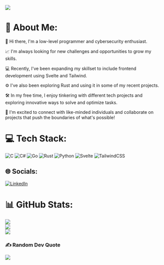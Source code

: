 [![](https://visitcount.itsvg.in/api?id=rahulviveknair&icon=0&color=0)](https://visitcount.itsvg.in)
# 💫 About Me:

👋 Hi there, I'm a low-level programmer and cybersecurity enthusiast.

📈 I'm always looking for new challenges and opportunities to grow my skills.

💻 Recently, I've been expanding my skillset to include frontend development using Svelte and Tailwind.

⚙️ I've also been exploring Rust and using it in some of my recent projects.

🛠️ In my free time, I enjoy tinkering with different tech projects and exploring innovative ways to solve and optimize tasks.

🤝 I'm excited to connect with like-minded individuals and collaborate on projects that push the boundaries of what's possible!

# 💻 Tech Stack:
![C](https://img.shields.io/badge/c-%2300599C.svg?style=for-the-badge&logo=c&logoColor=white) ![C#](https://img.shields.io/badge/c%23-%23239120.svg?style=for-the-badge&logo=c-sharp&logoColor=white) ![Go](https://img.shields.io/badge/go-%2300ADD8.svg?style=for-the-badge&logo=go&logoColor=white) ![Rust](https://img.shields.io/badge/rust-%23000000.svg?style=for-the-badge&logo=rust&logoColor=white) ![Python](https://img.shields.io/badge/python-3670A0?style=for-the-badge&logo=python&logoColor=ffdd54) ![Svelte](https://img.shields.io/badge/svelte-%23f1413d.svg?style=for-the-badge&logo=svelte&logoColor=white) ![TailwindCSS](https://img.shields.io/badge/tailwindcss-%2338B2AC.svg?style=for-the-badge&logo=tailwind-css&logoColor=white)

## 🌐 Socials:
[![LinkedIn](https://img.shields.io/badge/LinkedIn-%230077B5.svg?logo=linkedin&logoColor=white)](https://linkedin.com/in/rahul-vivek-nair-334806160) 


# 📊 GitHub Stats:
![](https://github-readme-stats.vercel.app/api?username=rahulviveknair&theme=dark&hide_border=false&include_all_commits=false&count_private=false)<br/>
![](https://github-readme-streak-stats.herokuapp.com/?user=rahulviveknair&theme=dark&hide_border=false)<br/>
![](https://github-readme-stats.vercel.app/api/top-langs/?username=rahulviveknair&theme=dark&hide_border=false&include_all_commits=false&count_private=false&layout=compact)

### ✍️ Random Dev Quote
![](https://quotes-github-readme.vercel.app/api?type=horizontal&theme=radical)

